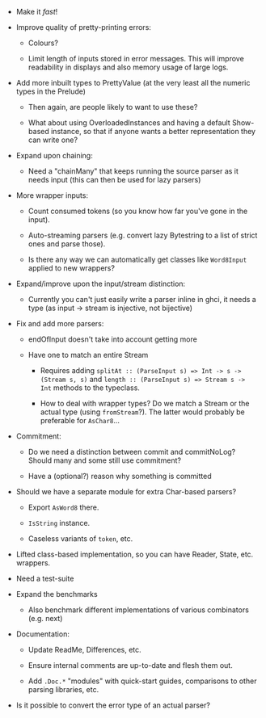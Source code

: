 * Make it _fast_!

* Improve quality of pretty-printing errors:

    - Colours?

    - Limit length of inputs stored in error messages.  This will
      improve readability in displays and also memory usage of large
      logs.

* Add more inbuilt types to PrettyValue (at the very least all the
  numeric types in the Prelude)

    - Then again, are people likely to want to use these?

    - What about using OverloadedInstances and having a default
      Show-based instance, so that if anyone wants a better
      representation they can write one?

* Expand upon chaining:

    - Need a "chainMany" that keeps running the source parser as it
      needs input (this can then be used for lazy parsers)

* More wrapper inputs:

    - Count consumed tokens (so you know how far you've gone in the
      input).

    - Auto-streaming parsers (e.g. convert lazy Bytestring to a list
      of strict ones and parse those).

    - Is there any way we can automatically get classes like
      `Word8Input` applied to new wrappers?

* Expand/improve upon the input/stream distinction:

    - Currently you can't just easily write a parser inline in ghci,
      it needs a type (as input -> stream is injective, not bijective)

* Fix and add more parsers:

    - endOfInput doesn't take into account getting more

    - Have one to match an entire Stream

        + Requires adding `splitAt :: (ParseInput s) => Int -> s ->
          (Stream s, s)` and `length :: (ParseInput s) => Stream s ->
          Int` methods to the typeclass.

        + How to deal with wrapper types?  Do we match a Stream or the
          actual type (using `fromStream`?).  The latter would
          probably be preferable for `AsChar8`...

* Commitment:

    - Do we need a distinction between commit and commitNoLog?  Should
      many and some still use commitment?

    - Have a (optional?) reason why something is committed

* Should we have a separate module for extra Char-based parsers?

    - Export `AsWord8` there.

    - `IsString` instance.

    - Caseless variants of `token`, etc.

* Lifted class-based implementation, so you can have Reader, State,
  etc. wrappers.

* Need a test-suite

* Expand the benchmarks

    - Also benchmark different implementations of various combinators
      (e.g. next)

* Documentation:

    - Update ReadMe, Differences, etc.

    - Ensure internal comments are up-to-date and flesh them out.

    - Add `.Doc.*` "modules" with quick-start guides, comparisons to
      other parsing libraries, etc.

* Is it possible to convert the error type of an actual parser?
